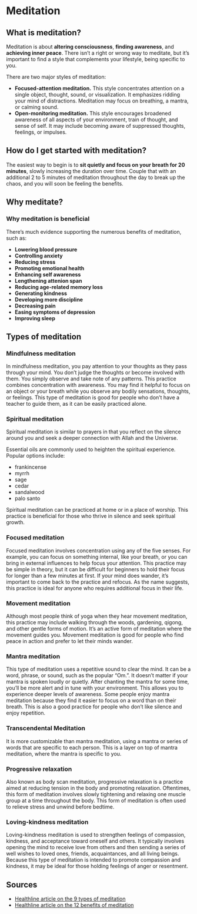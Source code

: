 # Meditation

## What is meditation?

Meditation is about **altering consciousness**, **finding awareness**, and **achieving inner peace**. There isn’t a right or wrong way to meditate, but it’s important to find a style that complements your lifestyle, being specific to you.

There are two major styles of meditation:

* **Focused-attention meditation.** This style concentrates attention on a single object, thought, sound, or visualization. It emphasizes ridding your mind of distractions. Meditation may focus on breathing, a mantra, or calming sound.
* **Open-monitoring meditation.** This style encourages broadened awareness of all aspects of your environment, train of thought, and sense of self. It may include becoming aware of suppressed thoughts, feelings, or impulses.

## How do I get started with meditation?

The easiest way to begin is to **sit quietly and focus on your breath for 20 minutes**, slowly increasing the duration over time. Couple that with an additional 2 to 5 minutes of meditation throughout the day to break up the chaos, and you will soon be feeling the benefits.

## Why meditate?

### Why meditation is beneficial

There’s much evidence supporting the numerous benefits of meditation, such as:

* **Lowering blood pressure**
* **Controlling anxiety**
* **Reducing stress**
* **Promoting emotional health**
* **Enhancing self awareness**
* **Lengthening attenion span**
* **Reducing age-related memory loss**
* **Generating kindness**
* **Developing more discipline**
* **Decreasing pain**
* **Easing symptoms of depression**
* **Improving sleep**

## Types of meditation

### Mindfulness meditation

In mindfulness meditation, you pay attention to your thoughts as they pass through your mind. You don’t judge the thoughts or become involved with them. You simply observe and take note of any patterns. This practice combines concentration with awareness. You may find it helpful to focus on an object or your breath while you observe any bodily sensations, thoughts, or feelings. This type of meditation is good for people who don’t have a teacher to guide them, as it can be easily practiced alone.

### Spiritual meditation

Spiritual meditation is similar to prayers in that you reflect on the silence around you and seek a deeper connection with Allah and the Universe.

Essential oils are commonly used to heighten the spiritual experience. Popular options include:

* frankincense
* myrrh
* sage
* cedar
* sandalwood
* palo santo

Spiritual meditation can be practiced at home or in a place of worship. This practice is beneficial for those who thrive in silence and seek spiritual growth.

### Focused meditation

Focused meditation involves concentration using any of the five senses. For example, you can focus on something internal, like your breath, or you can bring in external influences to help focus your attention. This practice may be simple in theory, but it can be difficult for beginners to hold their focus for longer than a few minutes at first. If your mind does wander, it’s important to come back to the practice and refocus. As the name suggests, this practice is ideal for anyone who requires additional focus in their life.

### Movement meditation

Although most people think of yoga when they hear movement meditation, this practice may include walking through the woods, gardening, qigong, and other gentle forms of motion. It’s an active form of meditation where the movement guides you. Movement meditation is good for people who find peace in action and prefer to let their minds wander.

### Mantra meditation

This type of meditation uses a repetitive sound to clear the mind. It can be a word, phrase, or sound, such as the popular “Om.”. It doesn’t matter if your mantra is spoken loudly or quietly. After chanting the mantra for some time, you’ll be more alert and in tune with your environment. This allows you to experience deeper levels of awareness. Some people enjoy mantra meditation because they find it easier to focus on a word than on their breath. This is also a good practice for people who don’t like silence and enjoy repetition.

### Transcendental Meditation

It is more customizable than mantra meditation, using a mantra or series of words that are specific to each person. This is a layer on top of mantra meditation, where the mantra is specific to you.

### Progressive relaxation

Also known as body scan meditation, progressive relaxation is a practice aimed at reducing tension in the body and promoting relaxation. Oftentimes, this form of meditation involves slowly tightening and relaxing one muscle group at a time throughout the body. This form of meditation is often used to relieve stress and unwind before bedtime.

### Loving-kindness meditation

Loving-kindness meditation is used to strengthen feelings of compassion, kindness, and acceptance toward oneself and others. It typically involves opening the mind to receive love from others and then sending a series of well wishes to loved ones, friends, acquaintances, and all living beings. Because this type of meditation is intended to promote compassion and kindness, it may be ideal for those holding feelings of anger or resentment.

## Sources

* [Healthline article on the 9 types of meditation](https://www.healthline.com/health/mental-health/types-of-meditation#mindfulness-meditation)
* [Healthline article on the 12 benefits of meditation](https://www.healthline.com/nutrition/12-benefits-of-meditation#1.-Reduces-stress)

